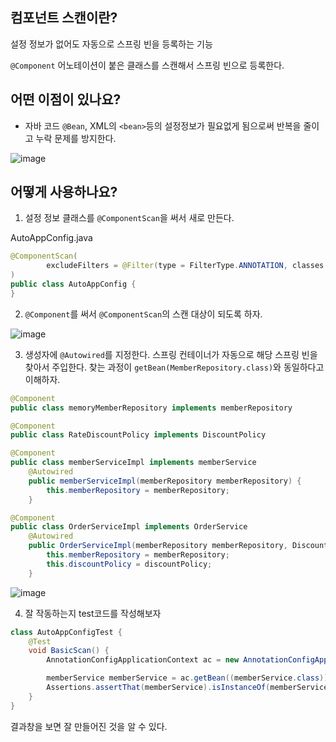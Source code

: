 ## 컴포넌트 스캔이란?
설정 정보가 없어도 자동으로 스프링 빈을 등록하는 기능

`@Component` 어노테이션이 붙은 클래스를 스캔해서 스프링 빈으로 등록한다.

## 어떤 이점이 있나요?
- 자바 코드 `@Bean`, XML의 `<bean>`등의 설정정보가 필요없게 됨으로써 반복을 줄이고 누락 문제를 방지한다.

![image](https://user-images.githubusercontent.com/105288887/179479697-5186e13d-6e5d-4b5f-8e4b-17bb82f0142f.png)

## 어떻게 사용하나요?
1. 설정 정보 클래스를 `@ComponentScan`을 써서 새로 만든다.

AutoAppConfig.java
```java
@ComponentScan(
        excludeFilters = @Filter(type = FilterType.ANNOTATION, classes = Configuration.class)
)
public class AutoAppConfig {
}
```
2. `@Component`를 써서 `@ComponentScan`의 스캔 대상이 되도록 하자.

![image](https://user-images.githubusercontent.com/105288887/179479728-716f0c8e-1bd3-4386-b859-4165424dc6b7.png)

3. 생성자에 `@Autowired`를 지정한다. 스프링 컨테이너가 자동으로 해당 스프링 빈을 찾아서 주입한다. 찾는 과정이 `getBean(MemberRepository.class)`와 동일하다고 이해하자.
```java
@Component
public class memoryMemberRepository implements memberRepository

@Component
public class RateDiscountPolicy implements DiscountPolicy

@Component
public class memberServiceImpl implements memberService
    @Autowired
    public memberServiceImpl(memberRepository memberRepository) {
        this.memberRepository = memberRepository;
    }

@Component
public class OrderServiceImpl implements OrderService
    @Autowired
    public OrderServiceImpl(memberRepository memberRepository, DiscountPolicy discountPolicy) {
        this.memberRepository = memberRepository;
        this.discountPolicy = discountPolicy;
    }
```

![image](https://user-images.githubusercontent.com/105288887/179479754-873eca66-8d7f-4e8d-a5a3-2e02bb42eb5c.png)

4. 잘 작동하는지 test코드를 작성해보자
```java
class AutoAppConfigTest {
    @Test
    void BasicScan() {
        AnnotationConfigApplicationContext ac = new AnnotationConfigApplicationContext(AutoAppConfig.class);

        memberService memberService = ac.getBean((memberService.class));
        Assertions.assertThat(memberService).isInstanceOf(memberService.class);
    }
}
```
결과창을 보면 잘 만들어진 것을 알 수 있다.
